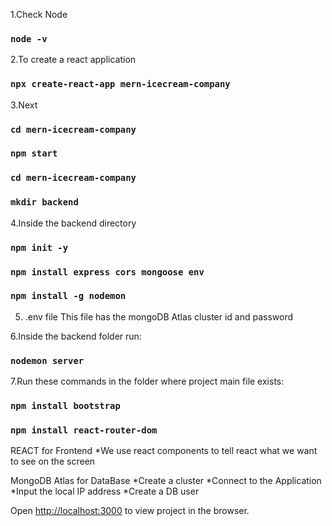 1.Check Node
### `node -v`

2.To create a react application
### `npx create-react-app mern-icecream-company`

3.Next
### `cd mern-icecream-company`
### `npm start`

### `cd mern-icecream-company`
### `mkdir backend`

4.Inside the backend directory
### `npm init -y`
### `npm install express cors mongoose env`
### `npm install -g nodemon`

5. .env file
This file has the mongoDB Atlas cluster id and password

6.Inside the backend folder run:
### `nodemon server`

7.Run these commands in the folder where project main file exists:
### `npm install bootstrap`
### `npm install react-router-dom`

REACT for Frontend
*We use react components to tell react what we want to see on the screen

MongoDB Atlas for DataBase
*Create a cluster
*Connect to the Application
*Input the local IP address
*Create a DB user



Open [http://localhost:3000](http://localhost:3000) to view project in the browser.
